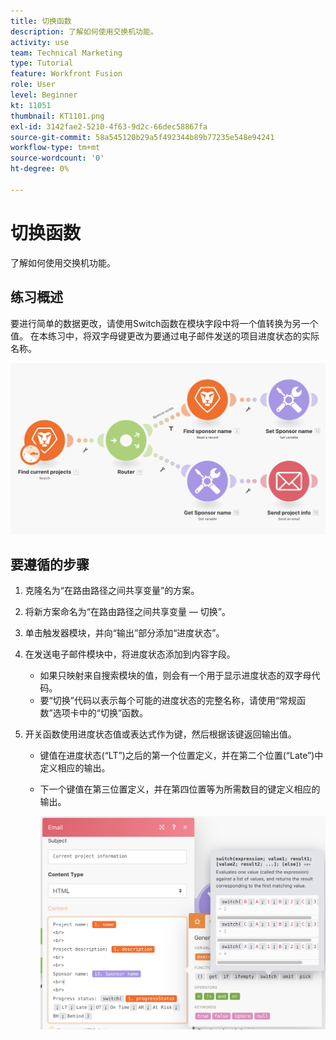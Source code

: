 ```yaml
---
title: 切换函数
description: 了解如何使用交换机功能。
activity: use
team: Technical Marketing
type: Tutorial
feature: Workfront Fusion
role: User
level: Beginner
kt: 11051
thumbnail: KT1101.png
exl-id: 3142fae2-5210-4f63-9d2c-66dec58867fa
source-git-commit: 58a545120b29a5f492344b89b77235e548e94241
workflow-type: tm+mt
source-wordcount: '0'
ht-degree: 0%

---
```


# 切换函数

了解如何使用交换机功能。

## 练习概述

要进行简单的数据更改，请使用Switch函数在模块字段中将一个值转换为另一个值。 在本练习中，将双字母键更改为要通过电子邮件发送的项目进度状态的实际名称。

![切换功能图1](../12-exercises/assets/switch-function-walkthrough-1.png)

## 要遵循的步骤

1. 克隆名为“在路由路径之间共享变量”的方案。
1. 将新方案命名为“在路由路径之间共享变量 — 切换”。
1. 单击触发器模块，并向“输出”部分添加“进度状态”。
1. 在发送电子邮件模块中，将进度状态添加到内容字段。

   + 如果只映射来自搜索模块的值，则会有一个用于显示进度状态的双字母代码。
   + 要“切换”代码以表示每个可能的进度状态的完整名称，请使用“常规函数”选项卡中的“切换”函数。

1. 开关函数使用进度状态值或表达式作为键，然后根据该键返回输出值。

   + 键值在进度状态(“LT”)之后的第一个位置定义，并在第二个位置(“Late”)中定义相应的输出。
   + 下一个键值在第三位置定义，并在第四位置等为所需数目的键定义相应的输出。

      ![切换功能图2](../12-exercises/assets/switch-function-walkthrough-2.png)
